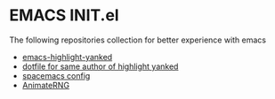 # EMACS INIT.el
The following repositories collection for better experience with emacs

- [emacs-highlight-yanked](https://blog.meain.io/2020/emacs-highlight-yanked/)
- [dotfile for same author of highlight yanked](https://github.com/meain/dotfiles/blob/master/emacs/.config/emacs/init.el)
- [spacemacs config](https://github.com/practicalli/spacemacs-config/blob/main/init.el)
- [AnimateRNG](https://github.com/AnimatedRNG/emacs-config/blob/master/.emacs)
